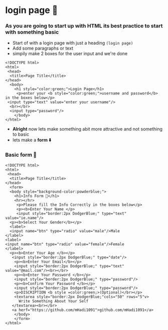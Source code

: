 # login page 📃
### As you are going to start up with HTML its best practice to start with something basic 
* Start of with a login page with just a heading `(login page)`
* Add some paragraphs or text
* simpily make 2 boxes for the user input and we're done 
```
<!DOCTYPE html>
<html>
 <head>
  <title>Page Title</title>
</head>
  <body>
    <h1 style="color:green;">Login Page</h1>
     <p>enter your <b style="color:green;">username and password</b> in the boxes below</p>
 <input type="text" value="enter your username"/>
  <br></br>
  <input type="password"/>   
    </body>
</html>
```
* **Alright** now lets make something abit more attractive and not something to basic
* lets make a **form ⬇️**
### Basic form 📑
```
<!DOCTYPE html>
<html>
 <head>
  <title>Page Title</title>
</head>
  <form>
  <body style="background-color:powderblue;">
    <h1>Info Form 📑</h1>
    <hr></hr>
     <p>Please fill the Info Correctly in the boxes below</p>
     <p><b>Enter Your Name </p>
     <input style="border:2px DodgerBlue;" type="text" value="ie.name"/>
  <p><b>Select Your Gender</b></p>
  <label>
  <input name="btn" type="radio" value="male"/>Male
</label>
<label>
<input name="btn" type="radio" value="female"/>Female
</label>
  <p><b>Enter Your Age </b></p>
   <input style="border:2px DodgerBlue;" type="date"/>
    <p><b>Enter Your Email</b></p>
    <input style="border:2px DodgerBlue;" type="text" value="@mail.com"/><br></br>
    <p><b>Enter Your Password </b></p>
    <input style="border:2px DodgerBlue;" type="password"/>
    <p><b>Confirm Your Password </b></p>
    <input style="border:2px DodgerBlue;" type="password"/>
    <p>DISCRIPTION <b style =color:green;>(Optional)</br></p>
    <textarea style="border:2px DodgerBlue;"cols="50" rows="5"v>
      Write Something About Your Self
   </textarea><br></br>
   <a herf="https://github.com/mHadi1091">github.com/mHadi1091</a>
    </body>
    </form>
</html>
```
